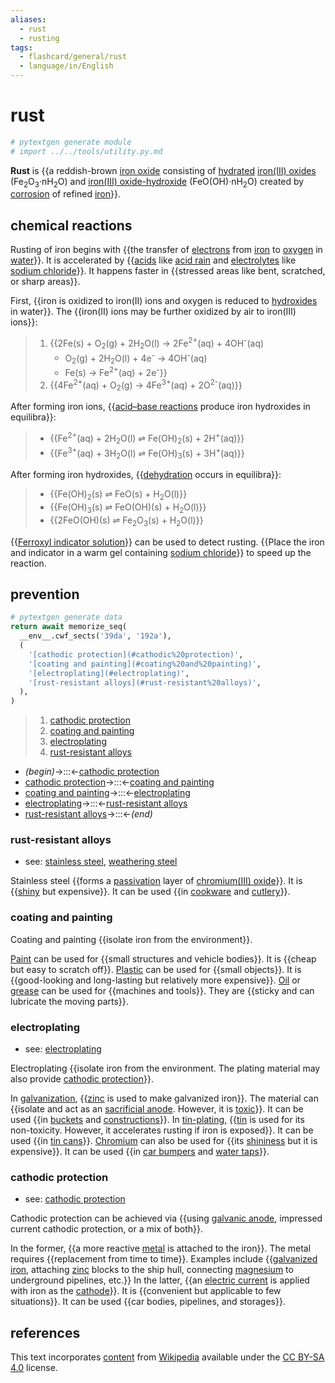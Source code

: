 ```yaml
---
aliases:
  - rust
  - rusting
tags:
  - flashcard/general/rust
  - language/in/English
---
```


# rust

```Python
# pytextgen generate module
# import ../../tools/utility.py.md
```

__Rust__ is {{a reddish-brown [iron oxide](iron%20oxide.md) consisting of [hydrated](hydrate.md) [iron(III) oxides](iron(III)%20oxide.md) (Fe<sub>2</sub>O<sub>3</sub>·nH<sub>2</sub>O) and [iron(III) oxide-hydroxide](iron(III)%20oxide-hydroxide.md) (FeO(OH)·nH<sub>2</sub>O) created by [corrosion](corrosion.md) of refined [iron](iron.md)}}. <!--SR:!2024-07-23,251,210-->

## chemical reactions

Rusting of iron begins with {{the transfer of [electrons](electron.md) from [iron](iron.md) to [oxygen](oxygen.md) in [water](water.md)}}. It is accelerated by {{[acids](acid.md) like [acid rain](acid%20rain.md) and [electrolytes](electrolyte.md) like [sodium chloride](sodium%20chloride.md)}}. It happens faster in {{stressed areas like bent, scratched, or sharp areas}}. <!--SR:!2025-12-05,662,270!2025-01-26,450,310!2026-07-29,752,250-->

First, {{iron is oxidized to iron(II) ions and oxygen is reduced to [hydroxides](hydroxide.md) in water}}. The {{iron(II) ions may be further oxidized by air to iron(III) ions}}: <!--SR:!2026-04-16,669,250!2025-08-26,613,310-->

> 1. {{2Fe(s) + O<sub>2</sub>(g) + 2H<sub>2</sub>O(l) → 2Fe<sup>2+</sup>(aq) + 4OH<sup>-</sup>(aq)
>     - O<sub>2</sub>(g) + 2H<sub>2</sub>O(l) + 4e<sup>-</sup> → 4OH<sup>-</sup>(aq)
>     - Fe(s) → Fe<sup>2+</sup>(aq) + 2e<sup>-</sup>}}
> 2. {{4Fe<sup>2+</sup>(aq) + O<sub>2</sub>(g) → 4Fe<sup>3+</sup>(aq) + 2O<sup>2-</sup>(aq)}} <!--SR:!2025-10-08,601,270-->

After forming iron ions, {{[acid–base reactions](acid–base%20reaction.md) produce iron hydroxides in equilibra}}: <!--SR:!2025-02-21,271,250-->

> - {{Fe<sup>2+</sup>(aq) + 2H<sub>2</sub>O(l) ⇌ Fe(OH)<sub>2</sub>(s) + 2H<sup>+</sup>(aq)}}
> - {{Fe<sup>3+</sup>(aq) + 3H<sub>2</sub>O(l) ⇌ Fe(OH)<sub>3</sub>(s) + 3H<sup>+</sup>(aq)}} <!--SR:!2025-03-03,507,310!2027-01-08,986,330-->

After forming iron hydroxides, {{[dehydration](dehydration%20reaction.md) occurs in equilibra}}: <!--SR:!2027-03-07,1030,330-->

> - {{Fe(OH)<sub>2</sub>(s) ⇌ FeO(s) + H<sub>2</sub>O(l)}}
> - {{Fe(OH)<sub>3</sub>(s) ⇌ FeO(OH)(s) + H<sub>2</sub>O(l)}}
> - {{2FeO(OH)(s) ⇌ Fe<sub>2</sub>O<sub>3</sub>(s) + H<sub>2</sub>O(l)}} <!--SR:!2025-12-26,763,330!2027-02-04,947,290!2026-07-15,860,330-->

{{[Ferroxyl indicator solution](ferroxyl%20indicator%20solution.md)}} can be used to detect rusting. {{Place the iron and indicator in a warm gel containing [sodium chloride](sodium%20chloride.md)}} to speed up the reaction. <!--SR:!2024-08-12,358,290!2025-02-28,422,250-->

## prevention

```Python
# pytextgen generate data
return await memorize_seq(
  __env__.cwf_sects('39da', '192a'),
  (
    '[cathodic protection](#cathodic%20protection)',
    '[coating and painting](#coating%20and%20painting)',
    '[electroplating](#electroplating)',
    '[rust-resistant alloys](#rust-resistant%20alloys)',
  ),
)
```

<!--pytextgen generate section="39da"--><!-- The following content is generated at 2024-03-07T10:32:08.813444+08:00. Any edits will be overridden! -->

> 1. [cathodic protection](#cathodic%20protection)
> 2. [coating and painting](#coating%20and%20painting)
> 3. [electroplating](#electroplating)
> 4. [rust-resistant alloys](#rust-resistant%20alloys)

<!--/pytextgen-->

<!--pytextgen generate section="192a"--><!-- The following content is generated at 2024-01-04T20:17:52.534830+08:00. Any edits will be overridden! -->

- _(begin)_→:::←[cathodic protection](#cathodic%20protection) <!--SR:!2027-03-16,1037,330!2026-11-07,943,330-->
- [cathodic protection](#cathodic%20protection)→:::←[coating and painting](#coating%20and%20painting) <!--SR:!2024-08-18,375,310!2026-10-07,808,310-->
- [coating and painting](#coating%20and%20painting)→:::←[electroplating](#electroplating) <!--SR:!2024-07-24,131,310!2026-10-21,930,330-->
- [electroplating](#electroplating)→:::←[rust-resistant alloys](#rust-resistant%20alloys) <!--SR:!2025-02-15,301,290!2025-05-11,330,290-->
- [rust-resistant alloys](#rust-resistant%20alloys)→:::←_(end)_ <!--SR:!2027-12-16,1335,350!2027-03-25,1039,330-->

<!--/pytextgen-->

### rust-resistant alloys

- see: [stainless steel](stainless%20steel.md), [weathering steel](weathering%20steel.md)

Stainless steel {{forms a [passivation](passivation%20(chemistry).md) layer of [chromium(III) oxide](chromium(III)%20oxide.md)}}. It is {{[shiny](gloss%20(optics)) but expensive}}. It can be used {{in [cookware](cookware.md) and [cutlery](cutlery.md)}}. <!--SR:!2025-05-15,538,310!2026-07-01,847,290!2024-12-30,472,310-->

### coating and painting

Coating and painting {{isolate iron from the environment}}. <!--SR:!2027-03-03,1109,350-->

[Paint](paint.md) can be used for {{small structures and vehicle bodies}}. It is {{cheap but easy to scratch off}}. [Plastic](plastic.md) can be used for {{small objects}}. It is {{good-looking and long-lasting but relatively more expensive}}. [Oil](oil.md) or [grease](grease.md) can be used for {{machines and tools}}. They are {{sticky and can lubricate the moving parts}}. <!--SR:!2025-08-05,532,250!2025-06-03,556,310!2027-10-21,1294,350!2026-04-17,679,250!2025-04-27,529,310!2025-05-26,501,270-->

### electroplating

- see: [electroplating](electroplating.md)

Electroplating {{isolate iron from the environment. The plating material may also provide [cathodic protection](#cathodic%20protection)}}. <!--SR:!2025-06-14,520,270-->

In [galvanization](galvanization.md), {{[zinc](zinc.md) is used to make galvanized iron}}. The material can {{isolate and act as an [sacrificial anode](galvanic%20anode.md). However, it is [toxic](toxicity.md)}}. It can be used {{in [buckets](buckets.md) and [constructions](construction.md)}}. In [tin-plating](tinning.md), {{[tin](tin.md) is used for its non-toxicity. However, it accelerates rusting if iron is exposed}}. It can be used {{in [tin cans](tin%20can.md)}}. [Chromium](chromium.md) can also be used for {{its [shininess](gloss%20(optics).md) but it is expensive}}. It can be used {{in [car bumpers](car%20bumper.md) and [water taps](water%20tap.md)}}. <!--SR:!2025-01-09,394,250!2024-12-13,440,270!2025-03-28,346,210!2024-09-24,391,290!2028-04-07,1427,350!2025-08-22,558,270!2024-09-21,357,290-->

### cathodic protection

- see: [cathodic protection](cathodic%20protection.md)

Cathodic protection can be achieved via {{using [galvanic anode](galvanic%20anode.md), impressed current cathodic protection, or a mix of both}}. <!--SR:!2024-12-18,466,310-->

In the former, {{a more reactive [metal](metal.md) is attached to the iron}}. The metal requires {{replacement from time to time}}. Examples include {{[galvanized iron](galvanization.md), attaching [zinc](zinc.md) blocks to the ship hull, connecting [magnesium](magnesium.md) to underground pipelines, etc.}} In the latter, {{an [electric current](electric%20current.md) is applied with iron as the [cathode](cathode.md)}}. It is {{convenient but applicable to few situations}}. It can be used {{car bodies, pipelines, and storages}}. <!--SR:!2026-01-10,642,270!2028-01-21,1364,350!2024-11-28,391,270!2025-07-01,520,270!2027-01-30,944,290!2025-05-23,429,230-->

## references

This text incorporates [content](https://en.wikipedia.org/wiki/rust) from [Wikipedia](Wikipedia.md) available under the [CC BY-SA 4.0](https://creativecommons.org/licenses/by-sa/4.0/) license.
